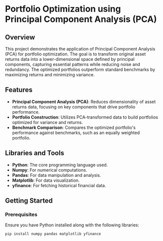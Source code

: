 # Portfolio Optimization using Principal Component Analysis (PCA)

## Overview

This project demonstrates the application of Principal Component Analysis (PCA) for portfolio optimization. The goal is to transform original asset returns data into a lower-dimensional space defined by principal components, capturing essential patterns while reducing noise and redundancy. The optimized portfolios outperform standard benchmarks by maximizing returns and minimizing variance.

## Features

- **Principal Component Analysis (PCA)**: Reduces dimensionality of asset returns data, focusing on key components that drive portfolio performance.
- **Portfolio Construction**: Utilizes PCA-transformed data to build portfolios optimized for variance and returns.
- **Benchmark Comparison**: Compares the optimized portfolio's performance against benchmarks, such as an equally weighted portfolio.

## Libraries and Tools

- **Python**: The core programming language used.
- **Numpy**: For numerical computations.
- **Pandas**: For data manipulation and analysis.
- **Matplotlib**: For data visualization.
- **yfinance**: For fetching historical financial data.

## Getting Started

### Prerequisites

Ensure you have Python installed along with the following libraries:

```bash
pip install numpy pandas matplotlib yfinance
